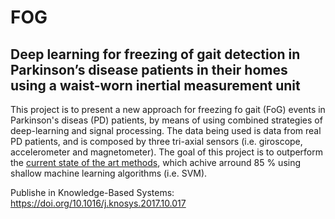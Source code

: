 FOG
===

## Deep learning for freezing of gait detection in Parkinson’s disease patients in their homes using a waist-worn inertial measurement unit

This project is to present a new approach for freezing fo gait (FoG) events in Parkinson's diseas (PD) patients, by means of using combined strategies of deep-learning and signal processing. The data being used is data from real PD patients, and is composed by three tri-axial sensors (i.e. giroscope, accelerometer and magnetometer). The goal of this project is to outperform the [current state of the art methods](http://link.springer.com/article/10.1007/s11517-015-1395-3), which achive arround 85 % using shallow machine learning algorithms (i.e. SVM).

Publishe in Knowledge-Based Systems: https://doi.org/10.1016/j.knosys.2017.10.017

